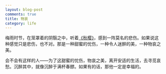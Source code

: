 ```yaml
---
layout: blog-post
comments: true
title: 物哀
category: life
---
```


梅雨时节，在笼罩着的阴翳之中，听着[《秋樱》](https://music.163.com/#/song?id=503547&userid=1599322472)，感到一阵莫名的悲伤。如果说这种感觉只是悲伤，也不对。那是一种甜蜜的忧伤，一种令人迷醉的美，一种物哀之美。

会不会有这样的人——为了这甜蜜的忧伤，物哀之美，离开安适的生活，去寻觅哀愁。沉醉其中，就像沉醉于满杯春醪。如果有的话，那他一定是幸福的。

